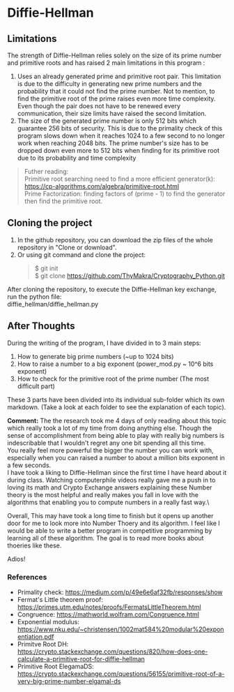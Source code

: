 # Diffie-Hellman
## Limitations
The strength of Diffie-Hellman relies solely on the size of its prime number and primitive roots and has raised 2 main limitations in this program :
1. Uses an already generated prime and primitive root pair. This limitation is due to the difficulty in generating new prime numbers and the probability that it could not find the prime number. Not to mention, to find the primitive root of the prime raises even more time complexity. 
Even though the pair does not have to be renewed every communication, their size limits have raised the second limitation.
2. The size of the generated prime number is only 512 bits which guarantee 256 bits of security. This is due to the primality check of this program slows down when it reaches 1024 to a few second to no longer work when reaching 2048 bits. The prime number's size has to be dropped down even more to 512 bits when finding for its primitive root due to its probability and time complexity
> Futher reading: \
> Primitive root searching need to find a more efficient generator(k): \
> https://cp-algorithms.com/algebra/primitive-root.html \
> Prime Factorization: finding factors of (prime - 1) to find the generator then find the primitive root.

## Cloning the project
1. In the github repository, you can download the zip files of the whole repository in "Clone or download".
2. Or using git command and clone the project:
    > $ git init \
    > $ git clone https://github.com/ThyMakra/Cryptography_Python.git

After cloning the repository, to execute the Diffie-Hellman key exchange, run the python file:\
diffie_hellman/diffie_hellman.py

## After Thoughts
During the writing of the program, I have divided in to 3 main steps:
1. How to generate big prime numbers (~up to 1024 bits)
2. How to raise a number to a big exponent (power_mod.py ~ 10^6 bits exponent)
3. How to check for the primitive root of the prime number (The most difficult part)

These 3 parts have been divided into its individual sub-folder which its own markdown. (Take a look at each folder to see the explanation of each topic).

__Comment:__
The the research took me 4 days of only reading about this topic which really took a lot of my time from doing anything else. Though the sense of accomplishment from being able to play with really big numbers is indescribable that I wouldn't regret any one bit spending all this time. \
You really feel more powerful the bigger the number you can work with, especially when you can raised a number to about a million bits exponent in a few seconds.\
I have took a liking to Diffie-Hellman since the first time I have heard about it during class. Watching computerphile videos really gave me a push in to loving its math and Crypto Exchange answers explaining these Number theory is the most helpful and really makes you fall in love with the algorithms that enabling you to compute numbers in a really fast way.\

Overall, This may have took a long time to finish but it opens up another door for me to look more into Number Thoery and its algorithm. I feel like I would be able to write a better program in competitive programming by learning all of these algorithm. The goal is to read more books about thoeries like these.

Adios!

### References
* Primality check: https://medium.com/p/49e6e6af32fb/responses/show
* Fermat's Little theorem proof: https://primes.utm.edu/notes/proofs/FermatsLittleTheorem.html
* Congruence: https://mathworld.wolfram.com/Congruence.html
* Exponential modulus: https://www.nku.edu/~christensen/1002mat584%20modular%20exponentiation.pdf 
* Primitve Root DH: https://crypto.stackexchange.com/questions/820/how-does-one-calculate-a-primitive-root-for-diffie-hellman
* Primitive Root ElegamaDS: 
https://crypto.stackexchange.com/questions/56155/primitive-root-of-a-very-big-prime-number-elgamal-ds